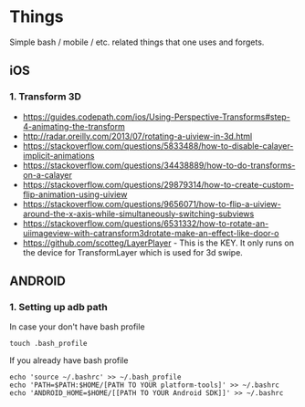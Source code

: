 # Things
Simple bash / mobile / etc. related things that one uses and forgets. 

## iOS
### 1. Transform 3D
- https://guides.codepath.com/ios/Using-Perspective-Transforms#step-4-animating-the-transform 
- http://radar.oreilly.com/2013/07/rotating-a-uiview-in-3d.html
- https://stackoverflow.com/questions/5833488/how-to-disable-calayer-implicit-animations
- https://stackoverflow.com/questions/34438889/how-to-do-transforms-on-a-calayer
- https://stackoverflow.com/questions/29879314/how-to-create-custom-flip-animation-using-uiview
- https://stackoverflow.com/questions/9656071/how-to-flip-a-uiview-around-the-x-axis-while-simultaneously-switching-subviews
- https://stackoverflow.com/questions/6531332/how-to-rotate-an-uiimageview-with-catransform3drotate-make-an-effect-like-door-o
- https://github.com/scotteg/LayerPlayer - This is the KEY. It only runs on the device for TransformLayer which is used for 3d swipe.

## ANDROID
### 1. Setting up adb path
In case your don't have bash profile 
```
touch .bash_profile
```
If you already have bash profile 
```
echo 'source ~/.bashrc' >> ~/.bash_profile
echo 'PATH=$PATH:$HOME/[PATH TO YOUR platform-tools]' >> ~/.bashrc
echo 'ANDROID_HOME=$HOME/[[PATH TO YOUR Android SDK]]' >> ~/.bashrc
```
